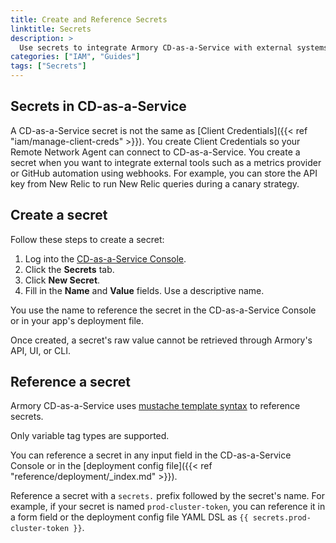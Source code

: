 ```yaml
---
title: Create and Reference Secrets
linktitle: Secrets
description: >
  Use secrets to integrate Armory CD-as-a-Service with external systems and tools.
categories: ["IAM", "Guides"]
tags: ["Secrets"]
---
```


## Secrets in CD-as-a-Service

A CD-as-a-Service secret is not the same as [Client Credentials]({{< ref "iam/manage-client-creds" >}}). You create Client Credentials so your Remote Network Agent can connect to CD-as-a-Service. You create a secret when you want to integrate external tools such as a metrics provider or GitHub automation using webhooks.  For example, you can store the API key from New Relic to run New Relic queries during a canary strategy.

## Create a secret

Follow these steps to create a secret:

1. Log into the [CD-as-a-Service Console](https://console.cloud.armory.io).
1. Click the **Secrets** tab.
1. Click **New Secret**.
1. Fill in the **Name** and **Value** fields. Use a descriptive name.

You use the name to reference the secret in the CD-as-a-Service Console or in your app's deployment file.

Once created, a secret's raw value cannot be retrieved through Armory's API, UI, or CLI.


## Reference a secret

Armory CD-as-a-Service uses [mustache template syntax](https://mustache.github.io/mustache.5.html) to reference secrets.

Only variable tag types are supported.

You can reference a secret in any input field in the CD-as-a-Service Console or in the [deployment config file]({{< ref "reference/deployment/_index.md" >}}).

Reference a secret with a `secrets.` prefix followed by the secret's name. For example, if your secret is named `prod-cluster-token`, you can reference it in a form field or the deployment config file YAML DSL as `{{ secrets.prod-cluster-token }}`.



